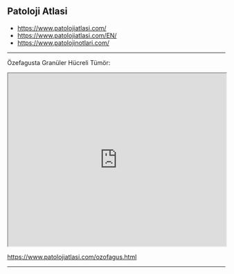 




## Patoloji Atlasi


  -   <https://www.patolojiatlasi.com/>
  -   <https://www.patolojiatlasi.com/EN/>
  -   <https://www.patolojinotlari.com/>



---


Özefagusta Granüler Hücreli Tümör: 

<iframe src='https://images.patolojiatlasi.com/granular-cell-tumor/HE.html' style='height:400px;width:100%;' data-external='1'></iframe>

<https://www.patolojiatlasi.com/ozofagus.html>


---

